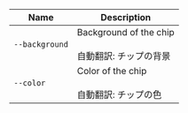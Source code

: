 | Name           | Description                                              |
| -------------- | -------------------------------------------------------- |
| `--background` | Background of the chip<br /><br />自動翻訳: チップの背景 |
| `--color`      | Color of the chip<br /><br />自動翻訳: チップの色        |
